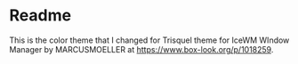 # Readme

This is the color theme that I changed for Trisquel theme for IceWM WIndow Manager by MARCUSMOELLER at https://www.box-look.org/p/1018259. 
